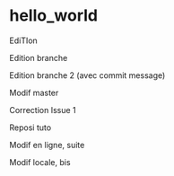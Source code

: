 # hello_world

EdiTIon

Edition branche

Edition branche 2 (avec commit message)

Modif master

Correction Issue 1

Reposi tuto

Modif en ligne, suite

Modif locale, bis
